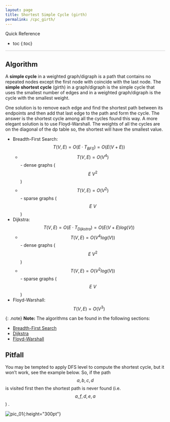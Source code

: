 ```yaml
---
layout: page
title: Shortest Simple Cycle (girth)
permalink: /cpc_girth/
---
```


Quick Reference
* toc
{:toc}

<hr style="height:1px; border:none; color:#ccc; background-color:#ccc;">

## Algorithm

A **simple cycle** in a weighted graph/digraph is a path that contains no repeated nodes except the first node with coincide with the last node. The **simple shortest cycle** (girth) in a graph/digraph is the simple cycle that uses the smallest number of edges and in a weighted graph/digraph is the cycle with the smallest weight.

One solution is to remove each edge and find the shortest path between its endpoints and then add that last edge to the path and form the cycle. The answer is the shortest cycle among all the cycles found this way. A more elegant solution is to use Floyd-Warshall. The weights of all the cycles are on the diagonal of the dp table so, the shortest will have the smallest value.
* Breadth-First Search: $$ T(V, E) = O(E \cdot T_{BFS}) = O(E(V+E)) $$
  * $$ T(V, E) = O(V^4) $$ - dense graphs ($$ E ~ V^2 $$)
  * $$ T(V, E) = O(V^2) $$ - sparse graphs ($$ E ~ V $$)
* Dijkstra: $$ T(V, E) = O(E \cdot T_{Dijkstra}) = O(E(V+E)log(V)) $$
  * $$ T(V, E) = O(V^4log(V)) $$ - dense graphs ($$ E ~ V^2 $$)
  * $$ T(V, E) = O(V^2log(V)) $$ - sparse graphs ($$ E ~ V $$)
* Floyd-Warshall: $$ T(V, E) = O(V^3) $$

{: .note}
**Note:** The algorithms can be found in the following sections:
* <a href="/sssp_bfs/"> Breadth-First Search </a>
* <a href="/sssp_dijkstra/"> Dijkstra </a>
* <a href="/apsp_floyd_warshall/"> Floyd-Warshall </a>

## Pitfall

You may be tempted to apply DFS level to compute the shortest cycle, but it won’t work, see the example below. So, if the path $$ a, b, c, d $$ is visited first then the shortest path is never found (i.e. $$ a, f, d, e, a $$) .

![pic_01](/graph/img/cpc_girth_1.png){:height="300pt"}